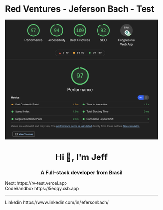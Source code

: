 # Red Ventures - Jeferson Bach - Test

<img src="lighthouse.png" />
<h1 align="center">Hi 👋, I'm Jeff</h1>
<h3 align="center">A Full-stack developer from Brasil</h3>

<p>
Next: https://rv-test.vercel.app<br />
CodeSandbox https://5eqqy.csb.app <br />
<hr />
Linkedin https://www.linkedin.com/in/jefersonbach/
</p>
